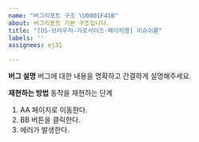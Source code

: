 ```yaml
---
name: "버그리포트 구조 \U0001F41B"
about: 버그리포트 기본 구조입니다.
title: "[OS-브라우저-가로사이즈-페이지명] 이슈이름"
labels: ''
assignees: ej31

---
```


**버그 설명**
버그에 대한 내용을 명확하고 간결하게 설명해주세요.

**재현하는 방법**
동작을 재현하는 단계
1. AA 페이지로 이동한다.
2. BB 버튼을 클릭한다.
3. 에러가 발생한다.
